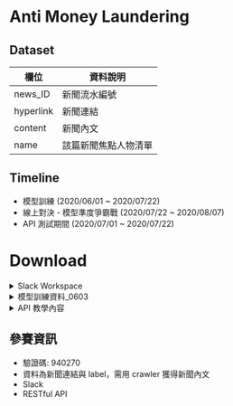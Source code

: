 # Anti Money Laundering

## Dataset
|欄位       |資料說明             |
|-----------|---------------------|
|news_ID    |新聞流水編號         |
|hyperlink  |新聞連結             |
|content    |新聞內文             |
|name       |該篇新聞焦點人物清單 |

## Timeline

- 模型訓練 (2020/06/01 ~ 2020/07/22)
- 線上對決 - 模型準度爭霸戰 (2020/07/22 ~ 2020/08/07)
- API 測試期間 (2020/07/01 ~ 2020/07/22)

# Download
<details>
    <summary>Slack Workspace</summary>

    <span><a href="https://esunaiopencompetition.slack.com/join/shared_invite/zt-ed3evsfq-o3IUFB80duxGjshACB~t_A#/">Link</a></span>
</details>
<details>
    <summary>模型訓練資料_0603</summary>
    <span><a href="">資料集說明</a></span>

    <span><a href="https://hackmd.io/@nqf_7suCTA2B-tYY2TvmYw/r11xDuMoL">tbrain_train_final_0603.csv</a></span>
</details>
<details>
    <summary>API 教學內容</summary>
    <span><a href="https://hackmd.io/@UcQg6jwlT_WL_ZNkPZMm6Q/BJfELe_c8">API 開發說明文件</a></span>

    <span><a href="https://hackmd.io/@nqf_7suCTA2B-tYY2TvmYw/r11xDuMoL">API 規格說明文件</a></span>
</details>

## 參賽資訊
- 驗證碼: 940270
- 資料為新聞連結與 label，需用 crawler 獲得新聞內文
- Slack
- RESTful API
